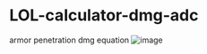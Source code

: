 # LOL-calculator-dmg-adc

armor penetration dmg equation
![image](https://github.com/BedzieJazdaElo/LOL-calculator-dmg-adc/assets/125198635/e16541c0-efc5-4904-9e8b-39c002fef288)

